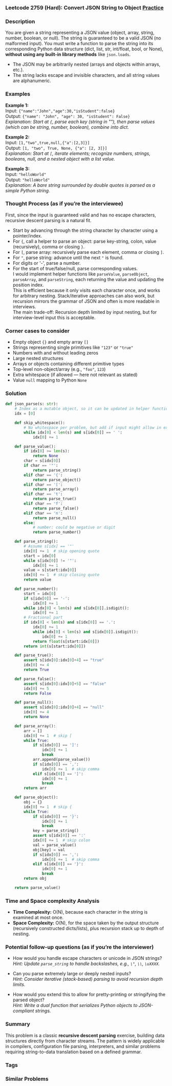 ### Leetcode 2759 (Hard): Convert JSON String to Object [Practice](https://leetcode.com/problems/convert-json-string-to-object)

### Description  
You are given a string representing a JSON value (object, array, string, number, boolean, or null). The string is guaranteed to be a valid JSON (no malformed input). You must write a function to parse the string into its corresponding Python data structure (dict, list, str, int/float, bool, or None), **without using any built-in library methods** like `json.loads`.  
- The JSON may be arbitrarily nested (arrays and objects within arrays, etc.).
- The string lacks escape and invisible characters, and all string values are alphanumeric.

### Examples  

**Example 1:**  
Input: `{"name":"John","age":30,"isStudent":false}`  
Output: `{"name": "John", "age": 30, "isStudent": False}`  
*Explanation: Start at `{`, parse each key (string in ""), then parse values (which can be string, number, boolean), combine into dict.*

**Example 2:**  
Input: `[1,"two",true,null,{"a":[2,3]}]`  
Output: `[1, "two", True, None, {"a": [2, 3]}]`  
*Explanation: Start at `[`, iterate elements; recognize numbers, strings, booleans, null, and a nested object with a list value.*

**Example 3:**  
Input: `"helloWorld"`  
Output: `"helloWorld"`  
*Explanation: A bare string surrounded by double quotes is parsed as a simple Python string.*

### Thought Process (as if you’re the interviewee)  
First, since the input is guaranteed valid and has no escape characters, recursive descent parsing is a natural fit.  
- Start by advancing through the string character by character using a pointer/index.
- For `{`, call a helper to parse an object: parse key-string, colon, value (recursively), comma or closing `}`.
- For `[`, parse array: recursively parse each element, comma or closing `]`.
- For `"`, parse string: advance until the next `"` is found.
- For digits or '-', parse a number.
- For the start of true/false/null, parse corresponding values.  
I would implement helper functions like `parseValue`, `parseObject`, `parseArray`, and `parseString`, each returning the value and updating the position index.  
This is efficient because it only visits each character once, and works for arbitrary nesting. Stack/iterative approaches can also work, but recursion mirrors the grammar of JSON and often is more readable in interviews.  
The main trade-off: Recursion depth limited by input nesting, but for interview-level input this is acceptable.

### Corner cases to consider  
- Empty object `{}` and empty array `[]`
- Strings representing single primitives like `"123"` or `"true"`
- Numbers with and without leading zeros
- Large nested structures
- Arrays or objects containing different primitive types
- Top-level non-object/array (e.g., `"foo"`, `123`)
- Extra whitespace (if allowed ― here not relevant as stated)
- Value `null` mapping to Python `None`

### Solution

```python
def json_parse(s: str):
    # Index as a mutable object, so it can be updated in helper functions
    idx = [0]

    def skip_whitespace():
        # No whitespace per problem, but add if input might allow in extension
        while idx[0] < len(s) and s[idx[0]] == ' ':
            idx[0] += 1

    def parse_value():
        if idx[0] >= len(s):
            return None
        char = s[idx[0]]
        if char == '"':
            return parse_string()
        elif char == '{':
            return parse_object()
        elif char == '[':
            return parse_array()
        elif char == 't':
            return parse_true()
        elif char == 'f':
            return parse_false()
        elif char == 'n':
            return parse_null()
        else:
            # number: could be negative or digit
            return parse_number()

    def parse_string():
        # Assume s[idx] == '"'
        idx[0] += 1  # skip opening quote
        start = idx[0]
        while s[idx[0]] != '"':
            idx[0] += 1
        value = s[start:idx[0]]
        idx[0] += 1  # skip closing quote
        return value

    def parse_number():
        start = idx[0]
        if s[idx[0]] == '-':
            idx[0] += 1
        while idx[0] < len(s) and s[idx[0]].isdigit():
            idx[0] += 1
        # Fractional part
        if idx[0] < len(s) and s[idx[0]] == '.':
            idx[0] += 1
            while idx[0] < len(s) and s[idx[0]].isdigit():
                idx[0] += 1
            return float(s[start:idx[0]])
        return int(s[start:idx[0]])

    def parse_true():
        assert s[idx[0]:idx[0]+4] == "true"
        idx[0] += 4
        return True

    def parse_false():
        assert s[idx[0]:idx[0]+5] == "false"
        idx[0] += 5
        return False

    def parse_null():
        assert s[idx[0]:idx[0]+4] == "null"
        idx[0] += 4
        return None

    def parse_array():
        arr = []
        idx[0] += 1  # skip [
        while True:
            if s[idx[0]] == ']':
                idx[0] += 1
                break
            arr.append(parse_value())
            if s[idx[0]] == ',':
                idx[0] += 1  # skip comma
            elif s[idx[0]] == ']':
                idx[0] += 1
                break
        return arr

    def parse_object():
        obj = {}
        idx[0] += 1  # skip {
        while True:
            if s[idx[0]] == '}':
                idx[0] += 1
                break
            key = parse_string()
            assert s[idx[0]] == ':'
            idx[0] += 1  # skip colon
            val = parse_value()
            obj[key] = val
            if s[idx[0]] == ',':
                idx[0] += 1  # skip comma
            elif s[idx[0]] == '}':
                idx[0] += 1
                break
        return obj

    return parse_value()
```

### Time and Space complexity Analysis  

- **Time Complexity:** O(N), because each character in the string is examined at most once.
- **Space Complexity:** O(N), for the space taken by the output structure (recursively constructed dicts/lists), plus recursion stack up to depth of nesting.

### Potential follow-up questions (as if you’re the interviewer)  

- How would you handle escape characters or unicode in JSON strings?  
  *Hint: Update `parse_string` to handle backslashes, e.g., `\"`, `\\`, `\uXXXX`.*

- Can you parse extremely large or deeply nested inputs?  
  *Hint: Consider iterative (stack-based) parsing to avoid recursion depth limits.*

- How would you extend this to allow for pretty-printing or stringifying the parsed object?  
  *Hint: Write a dual function that serializes Python objects to JSON-compliant strings.*

### Summary
This problem is a classic **recursive descent parsing** exercise, building data structures directly from character streams. The pattern is widely applicable in compilers, configuration file parsing, interpreters, and similar problems requiring string-to-data translation based on a defined grammar.

### Tags

### Similar Problems
